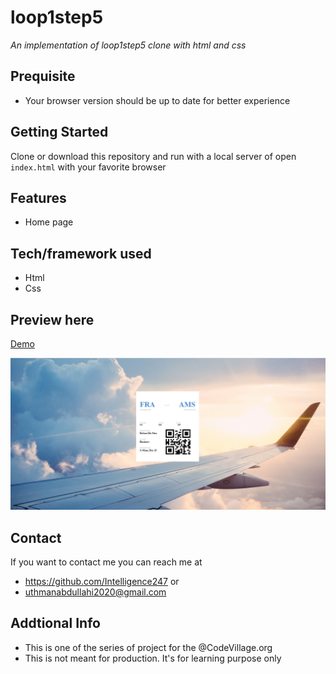 # loop1step5
*An implementation of loop1step5 clone with html and css*
## Prequisite
- Your browser version should be up to date for better experience
## Getting Started
Clone or download this repository and run with a local server of open `index.html` with your favorite browser
## Features
- Home page
## Tech/framework used
- Html
- Css
## Preview here
[Demo](https://rawcdn.githack.com/Intelligence247/loop1step5/0f3d1a5752aebc2639b939e9ae423cf2f93abfec/index.html)

![screenshot](./media/sketch.png)
## Contact
If you want to contact me you can reach me at
- https://github.com/Intelligence247 or
- uthmanabdullahi2020@gmail.com
## Addtional Info
- This is one of the series of project for the @CodeVillage.org
- This is not meant for production. It's for learning purpose only
